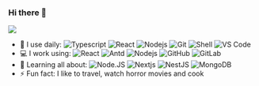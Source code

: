 ### Hi there 👋

![](https://github-readme-stats.vercel.app/api?username=xierenyuan)

- 🚀 I use daily:
  ![Typescript](https://img.shields.io/badge/-Typescript-black?style=plastic&logo=typescript)
  ![React](https://img.shields.io/badge/-React-3b2e5a?style=plastic&logo=React)
  ![Nodejs](https://img.shields.io/badge/-Nodejs-3b2e5a?style=plastic&logo=ts-node)
  ![Git](https://img.shields.io/badge/-Git-black?style=plastic&logo=git)
  ![Shell](https://img.shields.io/badge/-Shell-blasck?style=plastic&logo=Shell)
  ![VS Code](https://img.shields.io/badge/-VS%20Code-007ACC?style=plastic&logo=visual-studio-code)
- 💻 I work using:
  ![React](https://img.shields.io/badge/-React-3b2e5a?style=plastic&logo=react)
  ![Antd](https://img.shields.io/badge/-Antd-0170FE?style=plastic&logo=AntDesign)
  ![Nodejs](https://img.shields.io/badge/-Nodejs-3b2e5a?style=plastic&logo=ts-node)
  ![GitHub](https://img.shields.io/badge/-GitHub-181717?style=plastic&logo=github)
  ![GitLab](https://img.shields.io/badge/-GitLab-FCA121?style=plastic&logo=gitlab)
- 🌱 Learning all about:
  ![Node.JS](https://img.shields.io/badge/-Node.JS-black?style=plastic&logo=Node.js) ![Nextjs](https://img.shields.io/badge/-Nextjs-000000?style=plastic&logo=Next.js) ![NestJS](https://img.shields.io/badge/-NestJS-E0234E?style=plastic&logo=NestJS)
  ![MongoDB](https://img.shields.io/badge/-MongoDB-black?style=plastic&logo=mongodb)
- ⚡️ Fun fact: I like to travel, watch horror movies and cook

<!-- 图标连接https://simpleicons.org/?q=node -->
